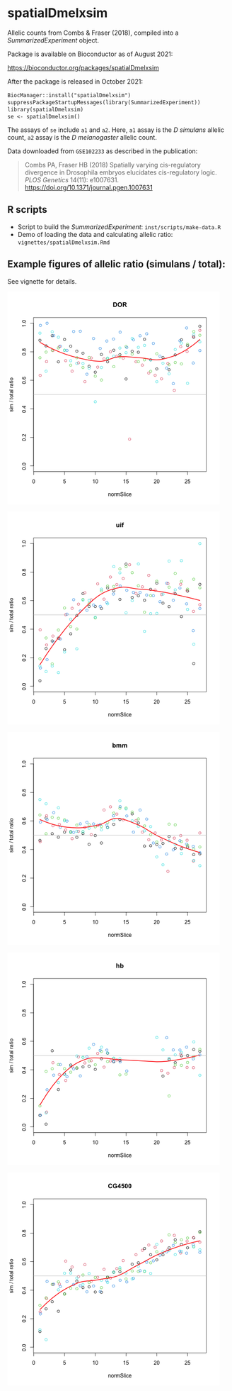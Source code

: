 # spatialDmelxsim

Allelic counts from Combs & Fraser (2018), compiled into a
*SummarizedExperiment* object.

Package is available on Bioconductor as of August 2021:

<https://bioconductor.org/packages/spatialDmelxsim>

After the package is released in October 2021:

```
BiocManager::install("spatialDmelxsim")
suppressPackageStartupMessages(library(SummarizedExperiment))
library(spatialDmelxsim)
se <- spatialDmelxsim()
```

The assays of `se` include `a1` and `a2`. Here, `a1` assay is the *D
simulans* allelic count, `a2` assay is the *D melanogaster* allelic
count.

Data downloaded from `GSE102233` as described in the publication:

> Combs PA, Fraser HB (2018) 
> Spatially varying cis-regulatory divergence in Drosophila embryos 
> elucidates cis-regulatory logic. 
> *PLOS Genetics* 14(11): e1007631. 
> https://doi.org/10.1371/journal.pgen.1007631

## R scripts

* Script to build the *SummarizedExperiment*: `inst/scripts/make-data.R`
* Demo of loading the data and calculating allelic ratio: 
  `vignettes/spatialDmelxsim.Rmd`

## Example figures of allelic ratio (simulans / total):

See vignette for details.

![DOR](man/figures/DOR.png)

![uif](man/figures/uif.png)

![bmm](man/figures/bmm.png)

![hb](man/figures/hb.png)

![CG4500](man/figures/CG4500.png)

